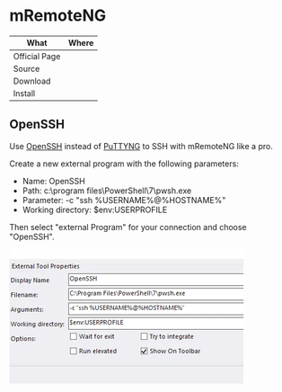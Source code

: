 # mRemoteNG

| What          | Where |
|---------------|-------|
| Official Page |       |
| Source        |       |
| Download      |       |
| Install       |       |

## OpenSSH

Use [OpenSSH](https://github.com/PowerShell/Win32-OpenSSH/releases) instead of [PuTTYNG](https://github.com/mRemoteNG/PuTTYNG) to SSH with mRemoteNG like a pro.

Create a new external program with the following parameters:

- Name: OpenSSH
- Path: c:\program files\PowerShell\7\pwsh.exe
- Parameter: -c "ssh %USERNAME%@%HOSTNAME%"
- Working directory: $env:USERPROFILE

Then select "external Program" for your connection and choose "OpenSSH".

![mRemoteNG](_mRemoteNG.webp)

